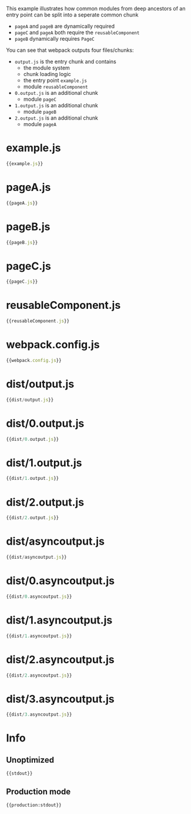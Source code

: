 This example illustrates how common modules from deep ancestors of an entry point can be split into a seperate common chunk

* `pageA` and `pageB` are dynamically required
* `pageC` and `pageA` both require the `reusableComponent`
* `pageB` dynamically requires `PageC`

You can see that webpack outputs four files/chunks:

* `output.js` is the entry chunk and contains
  * the module system
  * chunk loading logic
  * the entry point `example.js`
  * module `reusableComponent`
* `0.output.js` is an additional chunk
  * module `pageC`
* `1.output.js` is an additional chunk
  * module `pageB`
* `2.output.js` is an additional chunk
  * module `pageA`


# example.js

``` javascript
{{example.js}}
```

# pageA.js

``` javascript
{{pageA.js}}
```

# pageB.js

``` javascript
{{pageB.js}}
```

# pageC.js

``` javascript
{{pageC.js}}
```

# reusableComponent.js

``` javascript
{{reusableComponent.js}}
```

# webpack.config.js

``` javascript
{{webpack.config.js}}
```

# dist/output.js

``` javascript
{{dist/output.js}}
```

# dist/0.output.js

``` javascript
{{dist/0.output.js}}
```

# dist/1.output.js

``` javascript
{{dist/1.output.js}}
```

# dist/2.output.js

``` javascript
{{dist/2.output.js}}
```

# dist/asyncoutput.js

``` javascript
{{dist/asyncoutput.js}}
```

# dist/0.asyncoutput.js

``` javascript
{{dist/0.asyncoutput.js}}
```

# dist/1.asyncoutput.js

``` javascript
{{dist/1.asyncoutput.js}}
```

# dist/2.asyncoutput.js

``` javascript
{{dist/2.asyncoutput.js}}
```

# dist/3.asyncoutput.js

``` javascript
{{dist/3.asyncoutput.js}}
```

# Info

## Unoptimized

```
{{stdout}}
```

## Production mode

```
{{production:stdout}}
```
